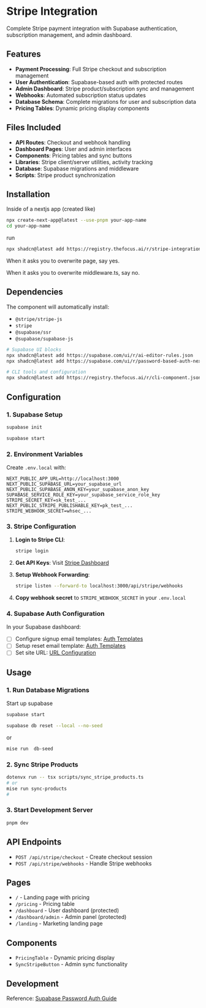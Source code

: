 # Stripe Integration

Complete Stripe payment integration with Supabase authentication, subscription management, and admin dashboard.

## Features

- **Payment Processing**: Full Stripe checkout and subscription management
- **User Authentication**: Supabase-based auth with protected routes
- **Admin Dashboard**: Stripe product/subscription sync and management
- **Webhooks**: Automated subscription status updates
- **Database Schema**: Complete migrations for user and subscription data
- **Pricing Tables**: Dynamic pricing display components

## Files Included

- **API Routes**: Checkout and webhook handling
- **Dashboard Pages**: User and admin interfaces
- **Components**: Pricing tables and sync buttons
- **Libraries**: Stripe client/server utilities, activity tracking
- **Database**: Supabase migrations and middleware
- **Scripts**: Stripe product synchronization

## Installation

Inside of a nextjs app (created like)

```bash
npx create-next-app@latest --use-pnpm your-app-name
cd your-app-name
```

run

```bash
npx shadcn@latest add https://registry.thefocus.ai/r/stripe-integration.json
```

When it asks you to overwrite page, say yes.

When it asks you to overwrite middleware.ts, say no.


## Dependencies

The component will automatically install:
- `@stripe/stripe-js`
- `stripe`
- `@supabase/ssr`
- `@supabase/supabase-js`

```bash
# Supabase UI blocks
npx shadcn@latest add https://supabase.com/ui/r/ai-editor-rules.json
npx shadcn@latest add https://supabase.com/ui/r/password-based-auth-nextjs.json

# CLI tools and configuration
npx shadcn@latest add https://registry.thefocus.ai/r/cli-component.json
```

## Configuration

### 1. Supabase Setup

```bash
supabase init
```

```bash
supabase start
```

### 2. Environment Variables

Create `.env.local` with:

```env
NEXT_PUBLIC_APP_URL=http://localhost:3000
NEXT_PUBLIC_SUPABASE_URL=your_supabase_url
NEXT_PUBLIC_SUPABASE_ANON_KEY=your_supabase_anon_key
SUPABASE_SERVICE_ROLE_KEY=your_supabase_service_role_key
STRIPE_SECRET_KEY=sk_test_...
NEXT_PUBLIC_STRIPE_PUBLISHABLE_KEY=pk_test_...
STRIPE_WEBHOOK_SECRET=whsec_...
```

### 3. Stripe Configuration

1. **Login to Stripe CLI**:
   ```bash
   stripe login
   ```

2. **Get API Keys**: Visit [Stripe Dashboard](https://dashboard.stripe.com/test/apikeys)

3. **Setup Webhook Forwarding**:
   ```bash
   stripe listen --forward-to localhost:3000/api/stripe/webhooks
   ```

4. **Copy webhook secret** to `STRIPE_WEBHOOK_SECRET` in your `.env.local`

### 4. Supabase Auth Configuration

In your Supabase dashboard:

- [ ] Configure signup email templates: [Auth Templates](https://supabase.com/dashboard/project/_/auth/templates)
- [ ] Setup reset email template: [Auth Templates](https://supabase.com/dashboard/project/_/auth/templates)
- [ ] Set site URL: [URL Configuration](https://supabase.com/dashboard/project/_/auth/url-configuration)

## Usage

### 1. Run Database Migrations

Start up supabase

```bash
supabase start
```

```bash
supabase db reset --local --no-seed
```

or

```bash
mise run  db-seed
```

### 2. Sync Stripe Products

```bash
dotenvx run -- tsx scripts/sync_stripe_products.ts
# or
mise run sync-products
#
```

### 3. Start Development Server

```bash
pnpm dev
```

## API Endpoints

- `POST /api/stripe/checkout` - Create checkout session
- `POST /api/stripe/webhooks` - Handle Stripe webhooks

## Pages

- `/` - Landing page with pricing
- `/pricing` - Pricing table
- `/dashboard` - User dashboard (protected)
- `/dashboard/admin` - Admin panel (protected)
- `/landing` - Marketing landing page

## Components

- `PricingTable` - Dynamic pricing display
- `SyncStripeButton` - Admin sync functionality

## Development

Reference: [Supabase Password Auth Guide](https://supabase.com/ui/docs/nextjs/password-based-auth)

